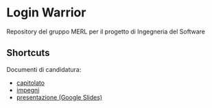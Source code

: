 # Login Warrior
Repository del gruppo MERL per il progetto di Ingegneria del Software

## Shortcuts
Documenti di candidatura: 
- [capitolato](./documenti/candidatura/capitolato/capitolato.pdf)
- [impegni](./documenti/candidatura/impegni/impegni.pdf)
- [presentazione (Google Slides)](https://docs.google.com/presentation/d/13gYGHzSc-RXE6qt9rciN1XGIvkhqOx-BM9AXx-2lGvs/edit?usp=sharing)
